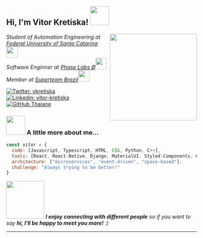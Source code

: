 <h2> Hi, I'm Vitor Kretiska! <img src="https://media.giphy.com/media/mGcNjsfWAjY5AEZNw6/giphy.gif" width="50"></h2>
<img align='right' src="https://media.giphy.com/media/zhYSVCirREeIZtONCI/giphy.gif" width="230">
<p><em>Student of Automation Engineering at <a href="https://ufsc.br">Federal University of Santa Catarina</a><img src="https://media.giphy.com/media/fYSnHlufseco8Fh93Z/giphy.gif" width="30"></br>Software Enginner at <a href="https://twitter.com/phaselabs_">Phase Labs Ø</a><img src="https://media.giphy.com/media/WUlplcMpOCEmTGBtBW/giphy.gif" width="30"></br>Member at <a href="https://twitter.com/phaselabs_">Superteam Brazil</a><img src="https://media.licdn.com/dms/image/v2/D4D0BAQHquT_Te9EFGw/company-logo_200_200/company-logo_200_200/0/1705607861180/superteam_brazil_logo?e=2147483647&v=beta&t=O4-DvSy-hnIACIQXq_k6VbYW_ShZ67mKV_uPdTwJs2Y" width="30"> 
</em></p>

[![Twitter: vkretiska](https://img.shields.io/twitter/follow/vkretiska?style=social)](https://twitter.com/vkretiska)
[![Linkedin: vitor-kretiska](https://img.shields.io/badge/vitorkretiska-blue?style=flat-square&logo=Linkedin&logoColor=white&link=https://www.linkedin.com/in/vitor-kretiska/)](https://www.linkedin.com/in/vitor-kretiska/)
[![GitHub Thaiane](https://img.shields.io/github/followers/vitorkm?label=follow&style=social)](https://github.com/Vitorkm)


### <img src="https://media.giphy.com/media/VgCDAzcKvsR6OM0uWg/giphy.gif" width="50"> A little more about me...  

```javascript
const vitor = {
  code: [Javascript, Typescript, HTML, CSS, Python, C++],
  tools: [React, React-Native, Django, MaterialUI, Styled-Components, Celery, RabbitMQ, Docker, AWS],
  architecture: ["microservices", "event-driven", "space-based"],
  challenge: "Always trying to be better!"
}
```

<img src="https://media.giphy.com/media/KtHYHsCSQurUc7Kuf3/giphy.gif" width="100"> <em><b>I enjoy connecting with different people</b> so if you want to say <b>hi, I'll be happy to meet you more!</b> :)</em>

---
